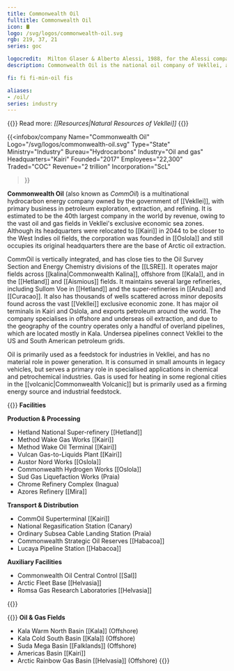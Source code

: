 ```yaml
---
title: Commonwealth Oil
fulltitle: Commonwealth Oil
icon: 🛢️
logo: /svg/logos/commonwealth-oil.svg
rgb: 219, 37, 21
series: goc

logocredit:  Milton Glaser & Alberto Alessi, 1988, for the Alessi company.
description: Commonwealth Oil is the national oil company of Vekllei, and maintains a huge network of fields and processing facilities.

fi: fi fi-min-oil fis

aliases:
- /oil/
series: industry
---
```


{{<note advice>}}
 Read more: *[[Resources|Natural Resources of Vekllei]]*
{{</note>}}

{{<infobox/company
	 Name="Commonwealth Oil"
	 Logo="/svg/logos/commonwealth-oil.svg"
	 Type="State"
	 Ministry="Industry"
	 Bureau="Hydrocarbons"
	 Industry="Oil and gas"
	 Headquarters="Kairi"
	 Founded="2017"
	 Employees="22,300"
	 Traded="COC"
	 Revenue="2 trillion"
	 Incorporation="ScL"
 >}}

<span class="fi fi-min-oil fis"></span>  **Commonwealth Oil** (also known as *CommOil*) is a multinational hydrocarbon energy company owned by the government of [[Vekllei]], with primary business in petroleum exploration, extraction, and refining. It is estimated to be the 40th largest company in the world by revenue, owing to the vast oil and gas fields in Vekllei's exclusive economic sea zones. Although its headquarters were relocated to [[Kairi]] in 2044 to be closer to the West Indies oil fields, the corporation was founded in [[Oslola]] and still occupies its original headquarters there are the base of Arctic oil extraction.

CommOil is vertically integrated, and has close ties to the Oil Survey Section and Energy Chemistry divisions of the [[LSRE]]. It operates major fields across [[kalina|Commonwealth Kalina]], offshore from [[Kala]], and in the [[Hetland]] and [[Aismious]] fields. It maintains several large refineries, including Sullom Voe in [[Hetland]] and the super-refineries in [[Aruba]] and [[Curacao]]. It also has thousands of wells scattered across minor deposits found across the vast [[Vekllei]] exclusive economic zone. It has major oil terminals in Kairi and Oslola, and exports petroleum around the world. The company specialises in offshore and underseas oil extraction, and due to the geography of the country operates only a handful of overland pipelines, which are located mostly in Kala. Undersea pipelines connect Vekllei to the US and South American petroleum grids.

Oil is primarily used as a feedstock for industries in Vekllei, and has no material role in power generation. It is consumed in small amounts in legacy vehicles, but serves a primary role in specialised applications in chemical and petrochemical industries. Gas is used for heating in some regional cities in the [[volcanic|Commonwealth Volcanic]] but is primarily used as a firming energy source and industrial feedstock.

{{<note>}}
**Facilities**

**Production & Processing**
* Hetland National Super-refinery [[Hetland]]
* Method Wake Gas Works [[Kairi]]
* Method Wake Oil Terminal [[Kairi]]
* Vulcan Gas-to-Liquids Plant [[Kairi]]
* Austor Nord Works [[Oslola]]
* Commonwealth Hydrogen Works [[Oslola]]
* Sud Gas Liquefaction Works (Praia)
* Chrome Refinery Complex (Inagua)
* Azores Refinery [[Mira]]

**Transport & Distribution**
* CommOil Superterminal [[Kairi]]
* National Regasification Station (Canary)
* Ordinary Subsea Cable Landing Station (Praia)
* Commonwealth Strategic Oil Reserves [[Habacoa]]
* Lucaya Pipeline Station [[Habacoa]]

**Auxiliary Facilities**
* Commonwealth Oil Central Control [[Sal]]
* Arctic Fleet Base [[Helvasia]]
* Romsa Gas Research Laboratories [[Helvasia]]


{{</note>}}

{{<note>}}
**Oil & Gas Fields**
* Kala Warm North Basin [[Kala]] (Offshore)
* Kala Cold South Basin [[Kala]] (Offshore)
* Suda Mega Basin [[Falklands]] (Offshore)
* Americas Basin [[Kairi]]
* Arctic Rainbow Gas Basin [[Helvasia]] (Offshore)
{{</note>}}
